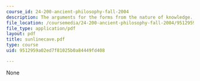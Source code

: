 ```yaml
---
course_id: 24-200-ancient-philosophy-fall-2004
description: The arguments for the forms from the nature of knowledge.
file_location: /coursemedia/24-200-ancient-philosophy-fall-2004/9512959a02ed7f81025b0a84449fd408_sunlinecave.pdf
file_type: application/pdf
layout: pdf
title: sunlinecave.pdf
type: course
uid: 9512959a02ed7f81025b0a84449fd408

---
```

None